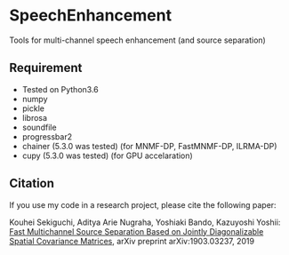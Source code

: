 # SpeechEnhancement
Tools for multi-channel speech enhancement (and source separation)
## Requirement
* Tested on Python3.6
* numpy
* pickle
* librosa
* soundfile
* progressbar2
* chainer (5.3.0 was tested) (for MNMF-DP, FastMNMF-DP, ILRMA-DP)
* cupy (5.3.0 was tested) (for GPU accelaration)

## Citation
If you use my code in a research project, please cite the following paper:

Kouhei Sekiguchi, Aditya Arie Nugraha, Yoshiaki Bando, Kazuyoshi Yoshii:
[Fast Multichannel Source Separation Based on Jointly Diagonalizable Spatial Covariance Matrices](https://arxiv.org/abs/1903.03237),
arXiv preprint arXiv:1903.03237, 2019
